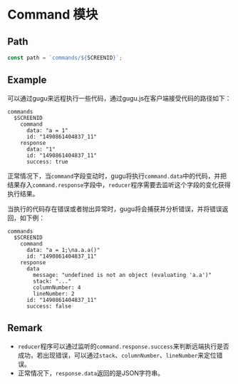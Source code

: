 # Command 模块

## Path

```javascript
const path = `commands/${SCREENID}`;
```

## Example

可以通过gugu来远程执行一些代码，通过gugu.js在客户端接受代码的路径如下：

```shell
commands
  $SCREENID
    command
      data: "a = 1"
      id: "1490861404837_11"
    response
      data: "1"
      id: "1490861404837_11"
      success: true
```

正常情况下，当`command`字段变动时，gugu将执行`command.data`中的代码，并把结果存入`command.response`字段中，`reducer`程序需要去监听这个字段的变化获得执行结果。

当执行的代码存在错误或者抛出异常时，gugu将会捕获并分析错误，并将错误返回，如下例：

```shell
commands
  $SCREENID
    command
      data: "a = 1;\na.a.a()"
      id: "1490861404837_11"
    response
      data
        message: "undefined is not an object (evaluating 'a.a')"
        stack: "..."
        columnNumber: 4
        lineNumber: 2
      id: "1490861404837_11"
      success: false
```

## Remark

* `reducer`程序可以通过监听的`command.response.success`来判断远端执行是否成功，若出现错误，可以通过`stack`、`columnNumber`、`lineNumber`来定位错误。
* 正常情况下，`response.data`返回的是JSON字符串。

